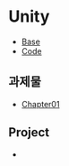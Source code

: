 # Unity

* [Base](https://github.com/hbyul35/Unity_Base/blob/main/Component/base.md)
* [Code](https://github.com/hbyul35/Unity_Base/blob/main/Component/Code.md)

## 과제물
* [Chapter01](https://github.com/hbyul35/Unity_Base/blob/main/Task/Chapter01.md)

## Project
* []()
